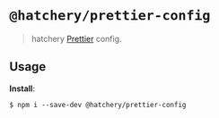 # `@hatchery/prettier-config`

> hatchery [Prettier](https://prettier.io) config.

## Usage

**Install**:

```npm
$ npm i --save-dev @hatchery/prettier-config
```